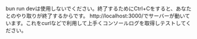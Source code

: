 bun run devは使用しないでください。終了するためにCtrl+Cをすると、あなたとのやり取りが終了するからです。
http://localhost:3000/でサーバーが動いています。これをcurlなどで利用して上手くコンソールログを取得しテストしてください。